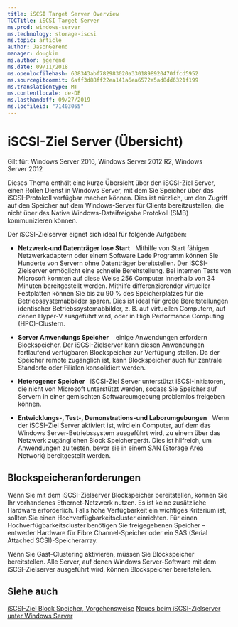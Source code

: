 ```yaml
---
title: iSCSI Target Server Overview
TOCTitle: iSCSI Target Server
ms.prod: windows-server
ms.technology: storage-iscsi
ms.topic: article
author: JasonGerend
manager: dougkim
ms.author: jgerend
ms.date: 09/11/2018
ms.openlocfilehash: 638343abf782983020a3301898920470ffcd5952
ms.sourcegitcommit: 6aff3d88ff22ea141a6ea6572a5ad8dd6321f199
ms.translationtype: MT
ms.contentlocale: de-DE
ms.lasthandoff: 09/27/2019
ms.locfileid: "71403055"
---
```

# <a name="iscsi-target-server-overview"></a>iSCSI-Ziel Server (Übersicht)

Gilt für: Windows Server 2016, Windows Server 2012 R2, Windows Server 2012

Dieses Thema enthält eine kurze Übersicht über den iSCSI-Ziel Server, einen Rollen Dienst in Windows Server, mit dem Sie Speicher über das iSCSI-Protokoll verfügbar machen können. Dies ist nützlich, um den Zugriff auf den Speicher auf dem Windows-Server für Clients bereitzustellen, die nicht über das Native Windows-Dateifreigabe Protokoll (SMB) kommunizieren können.

Der iSCSI-Zielserver eignet sich ideal für folgende Aufgaben:

* **Netzwerk-und Datenträger lose Start**   Mithilfe von Start fähigen Netzwerkadaptern oder einem Software Lade Programm können Sie Hunderte von Servern ohne Datenträger bereitstellen. Der iSCSI-Zielserver ermöglicht eine schnelle Bereitstellung. Bei internen Tests von Microsoft konnten auf diese Weise 256 Computer innerhalb von 34 Minuten bereitgestellt werden. Mithilfe differenzierender virtueller Festplatten können Sie bis zu 90 % des Speicherplatzes für die Betriebssystemabbilder sparen. Dies ist ideal für große Bereitstellungen identischer Betriebssystemabbilder, z. B. auf virtuellen Computern, auf denen Hyper-V ausgeführt wird, oder in High Performance Computing (HPC)-Clustern.

* **Server Anwendungs Speicher**    einige Anwendungen erfordern Blockspeicher. Der iSCSI-Zielserver kann diesen Anwendungen fortlaufend verfügbaren Blockspeicher zur Verfügung stellen. Da der Speicher remote zugänglich ist, kann Blockspeicher auch für zentrale Standorte oder Filialen konsolidiert werden.

* **Heterogener Speicher**   iSCSI-Ziel Server unterstützt iSCSI-Initiatoren, die nicht von Microsoft unterstützt werden, sodass Sie Speicher auf Servern in einer gemischten Softwareumgebung problemlos freigeben können.

* **Entwicklungs-, Test-, Demonstrations-und Laborumgebungen**   Wenn der iSCSI-Ziel Server aktiviert ist, wird ein Computer, auf dem das Windows Server-Betriebssystem ausgeführt wird, zu einem über das Netzwerk zugänglichen Block Speichergerät. Dies ist hilfreich, um Anwendungen zu testen, bevor sie in einem SAN (Storage Area Network) bereitgestellt werden.

## <a name="block-storage-requirements"></a>Blockspeicheranforderungen

Wenn Sie mit dem iSCSI-Zielserver Blockspeicher bereitstellen, können Sie Ihr vorhandenes Ethernet-Netzwerk nutzen. Es ist keine zusätzliche Hardware erforderlich. Falls hohe Verfügbarkeit ein wichtiges Kriterium ist, sollten Sie einen Hochverfügbarkeitscluster einrichten. Für einen Hochverfügbarkeitscluster benötigen Sie freigegebenen Speicher – entweder Hardware für Fibre Channel-Speicher oder ein SAS (Serial Attached SCSI)-Speicherarray.

Wenn Sie Gast-Clustering aktivieren, müssen Sie Blockspeicher bereitstellen. Alle Server, auf denen Windows Server-Software mit dem iSCSI-Zielserver ausgeführt wird, können Blockspeicher bereitstellen.

## <a name="see-also"></a>Siehe auch

[iSCSI-Ziel Block Speicher, Vorgehensweise](https://docs.microsoft.com/previous-versions/windows/it-pro/windows-server-2012-R2-and-2012/hh848268(v%3dws.11))  
[Neues beim iSCSI-Zielserver unter Windows Server](https://docs.microsoft.com/previous-versions/windows/it-pro/windows-server-2012-R2-and-2012/dn305893(v%3dws.11))

